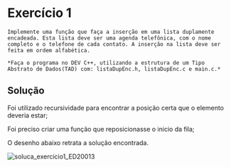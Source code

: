 # Exercício 1

    Implemente uma função que faça a inserção em uma lista duplamente encadeada. Esta lista deve ser uma agenda telefônica, com o nome completo e o telefone de cada contato. A inserção na lista deve ser feita em ordem alfabética.

    *Faça o programa no DEV C++, utilizando a estrutura de um Tipo Abstrato de Dados(TAD) com: listaDupEnc.h, listaDupEnc.c e main.c.*

## Solução

Foi utilizado recursividade para encontrar a posição certa que o elemento deveria estar;

Foi preciso criar uma função que reposicionasse o inicio da fila;

O desenho abaixo retrata a solução encontrada.

![soluca_exercicio1_ED20013](https://user-images.githubusercontent.com/39157101/55230421-8c5da080-51fe-11e9-9a42-9f12fc7bb75b.jpg)
